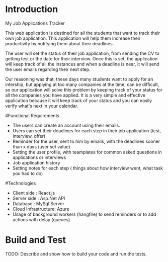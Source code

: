 # Introduction 

My Job Applications Tracker

This web application is destined for all the students that want to track their own job application. This application
will help them increase their productivity by notifying them about their deadlines. 

The user will set the status of their job application, from sending the CV to getting test or the date for their interview.
Once this is set, the application will keep track of all the instances and when a deadline is near, it will send the user emails regarding their next step.

Our reasoning was that, these days many students want to apply for an intership, but applying at too many companies at the time, can be difficult,
so our application will solve this problem by keeping track of your status for all the companies you have applied. It is a very simple and effective application
because it will keep track of your status and you can easily verify what's next in your calendar.

#Functional Requirements

- The users can create an account using their emails.
- Users can set their deadlines for each step in their job application (test, interview, offer)
- Reminder for the user, sent to him by emails, with the deadlines sooner than x days (user set value)
- Setting the user  profile, with teamplates for common asked questions in applications or interviews
- Job application history
- Setting notes for each step ( things about how interview went, what task you had to do)

#Technologies

- Client side : React.js
- Server side : Asp.Net API
- Database : MySql Server
- Cloud Infrastructure: Azure
- Usage of background workers (hangfire) to send reminders or to add actions with delay (queues)

# Build and Test
TODO: Describe and show how to build your code and run the tests. 



